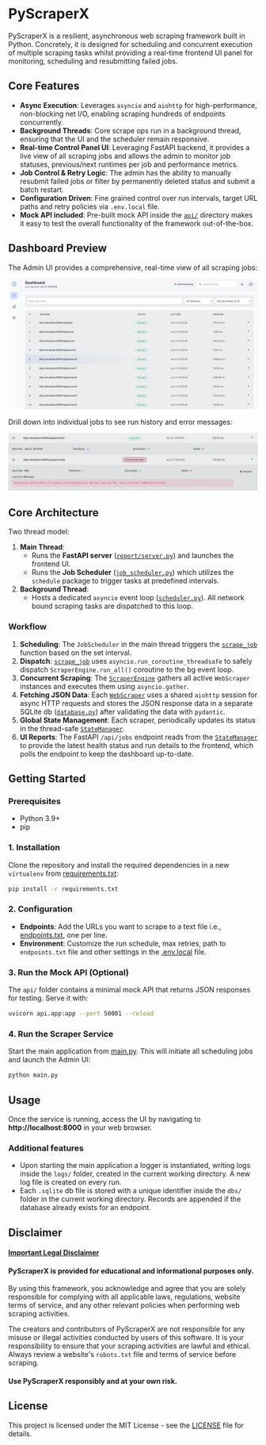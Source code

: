 # PyScraperX

PyScraperX is a resilient, asynchronous web scraping framework built in Python. Concretely, it is designed for scheduling and concurrent execution of multiple scraping tasks whilst providing a real-time frontend UI panel for monitoring, scheduling and resubmitting failed jobs.

## Core Features

* **Async Execution**: Leverages `asyncio` and `aiohttp` for high-performance, non-blocking net I/O, enabling scraping hundreds of endpoints concurrently.
* **Background Threads**: Core scrape ops run in a background thread, ensuring that the UI and the scheduler remain responsive.
* **Real-time Control Panel UI**: Leveraging FastAPI backend, it provides a live view of all scraping jobs and allows the admin to monitor job statuses, previous/next runtimes per job and performance metrics.
* **Job Control & Retry Logic**: The admin has the ability to manually resubmit failed jobs or filter by permanently deleted status and submit a batch restart.
* **Configuration Driven**: Fine grained control over run intervals, target URL paths and retry policies via `.env.local` file.
* **Mock API included**: Pre-built mock API inside the [`api/`](api/) directory makes it easy to test the overall functionality of the framework out-of-the-box.

## Dashboard Preview

The Admin UI provides a comprehensive, real-time view of all scraping jobs:

![Dashboard Overview](assets/dashboard.png)

Drill down into individual jobs to see run history and error messages:

![Job Details](assets/details_view.png)

## Core Architecture

Two thread model:

1. **Main Thread**:
    * Runs the **FastAPI server** ([`report/server.py`](report/server.py)) and launches the frontend UI.
    * Runs the **Job Scheduler** ([`job_scheduler.py`](job_scheduler.py)) which utilizes the `schedule` package to trigger tasks at predefined intervals.
2. **Background Thread**:
    * Hosts a dedicated `asyncio` event loop ([`scheduler.py`](scheduler.py)). All network bound scraping tasks are dispatched to this loop.

### Workflow

1. **Scheduling**: The `JobScheduler` in the main thread triggers the [`scrape_job`](scheduler.py) function based on the set interval.
2. **Dispatch**: [`scrape_job`](scheduler.py) uses `asyncio.run_coroutine_threadsafe` to safely dispatch `ScraperEngine.run_all()` coroutine to the bg event loop.
3. **Concurrent Scraping**: The [`ScraperEngine`](engine.py) gathers all active `WebScraper` instances and executes them using `asyncio.gather`.
4. **Fetching JSON Data**: Each [`WebScraper`](scraper.py) uses a shared `aiohttp` session for async HTTP requests and stores the JSON response data in a separate SQLite db ([`database.py`](database.py)) after validating the data with `pydantic`.
5. **Global State Management**: Each scraper, periodically updates its status in the thread-safe [`StateManager`](report/state_manager.py).
6. **UI Reports**: The FastAPI `/api/jobs` endpoint reads from the [`StateManager`](report/state_manager.py) to provide the latest health status and run details to the frontend, which polls the endpoint to keep the dashboard up-to-date.

## Getting Started

### Prerequisites

* Python 3.9+
* pip

### 1. Installation

Clone the repository and install the required dependencies in a new `virtualenv` from [requirements.txt](requirements.txt):
```sh
pip install -r requirements.txt
```

### 2. Configuration

* **Endpoints**: Add the URLs you want to scrape to a text file i.e., [endpoints.txt](endpoints.txt), one per line.
* **Environment**: Customize the run schedule, max retries, path to `endpoints.txt` file and other settings in the [.env.local](.env.local) file.

### 3. Run the Mock API (Optional)

The `api/` folder contains a minimal mock API that returns JSON responses for testing. Serve it with:
```sh
uvicorn api.app:app --port 50001 --reload
```

### 4. Run the Scraper Service

Start the main application from [main.py](main.py). This will initiate all scheduling jobs and launch the Admin UI:
```sh
python main.py
```

## Usage

Once the service is running, access the UI by navigating to **http://localhost:8000** in your web browser.

### Additional features

* Upon starting the main application a logger is instantiated, writing logs inside the `logs/` folder, created in the current working directory. A new log file is created on every run.
* Each `.sqlite` db file is stored with a unique identifier inside the `dbs/` folder in the current working directory. Records are appended if the database already exists for an endpoint.  

## Disclaimer
#### <ins>Important Legal Disclaimer</ins>
#### PyScraperX is provided for educational and informational purposes only.

By using this framework, you acknowledge and agree that you are solely responsible for complying with all applicable laws, regulations, website terms of service, and any other relevant policies when performing web scraping activities.

The creators and contributors of PyScraperX are not responsible for any misuse or illegal activities conducted by users of this software. It is your responsibility to ensure that your scraping activities are lawful and ethical. Always review a website's `robots.txt` file and terms of service before scraping.

#### Use PyScraperX responsibly and at your own risk.

## License

This project is licensed under the MIT License - see the [LICENSE](LICENSE) file for details.
